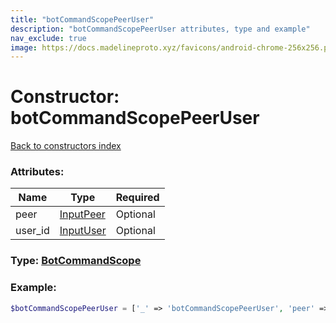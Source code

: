 ```yaml
---
title: "botCommandScopePeerUser"
description: "botCommandScopePeerUser attributes, type and example"
nav_exclude: true
image: https://docs.madelineproto.xyz/favicons/android-chrome-256x256.png
---
```

# Constructor: botCommandScopePeerUser  
[Back to constructors index](index.md)



### Attributes:

| Name     |    Type       | Required |
|----------|---------------|----------|
|peer|[InputPeer](../types/InputPeer.md) | Optional|
|user\_id|[InputUser](../types/InputUser.md) | Optional|



### Type: [BotCommandScope](../types/BotCommandScope.md)


### Example:

```php
$botCommandScopePeerUser = ['_' => 'botCommandScopePeerUser', 'peer' => InputPeer, 'user_id' => InputUser];
```  
